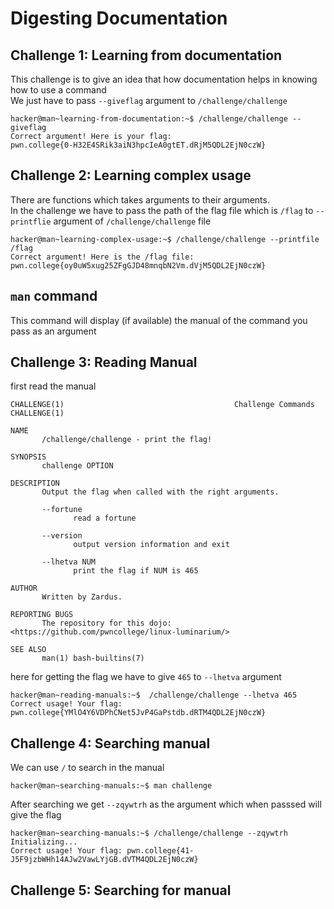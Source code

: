 # Digesting Documentation
## Challenge 1: Learning from documentation
This challenge is to give an idea that how documentation helps in knowing how to use a command<br>
We just have to pass `--giveflag` argument to `/challenge/challenge`
```
hacker@man~learning-from-documentation:~$ /challenge/challenge --giveflag
Correct argument! Here is your flag:
pwn.college{0-H32E4SRik3aiN3hpcIeA0gtET.dRjM5QDL2EjN0czW}
```
## Challenge 2: Learning complex usage
There are functions which takes arguments to their arguments.<br>
In the challenge we have to pass the path of the flag file which is `/flag` to `--printflie` argument of `/challenge/challenge` file

```
hacker@man~learning-complex-usage:~$ /challenge/challenge --printfile /flag
Correct argument! Here is the /flag file:
pwn.college{oy0uW5xug25ZFgGJD48mnqbN2Vm.dVjM5QDL2EjN0czW}
```
## `man` command
This command will display (if available) the manual of the command you pass as an argument
## Challenge 3: Reading Manual
first read the manual
```
CHALLENGE(1)                                      Challenge Commands                                     CHALLENGE(1)

NAME
       /challenge/challenge - print the flag!

SYNOPSIS
       challenge OPTION

DESCRIPTION
       Output the flag when called with the right arguments.

       --fortune
              read a fortune

       --version
              output version information and exit

       --lhetva NUM
              print the flag if NUM is 465

AUTHOR
       Written by Zardus.

REPORTING BUGS
       The repository for this dojo: <https://github.com/pwncollege/linux-luminarium/>

SEE ALSO
       man(1) bash-builtins(7)
```
here for getting the flag we have to give `465` to `--lhetva` argument
```
hacker@man~reading-manuals:~$  /challenge/challenge --lhetva 465
Correct usage! Your flag: pwn.college{YMlO4Y6VDPhCNet5JvP4GaPstdb.dRTM4QDL2EjN0czW}
```
## Challenge 4: Searching manual
We can use `/` to search in the manual
```
hacker@man~searching-manuals:~$ man challenge
```
After searching we get `--zqywtrh` as the argument which when passsed will give the flag
```
hacker@man~searching-manuals:~$ /challenge/challenge --zqywtrh
Initializing...
Correct usage! Your flag: pwn.college{41-J5F9jzbWHh14AJw2VawLYjGB.dVTM4QDL2EjN0czW}
```
## Challenge 5: Searching for manual
